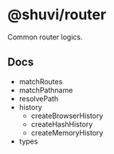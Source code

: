 # @shuvi/router

Common router logics.

## Docs

- matchRoutes
- matchPathname
- resolvePath
- history
  - createBrowserHistory
  - createHashHistory
  - createMemoryHistory
- types
